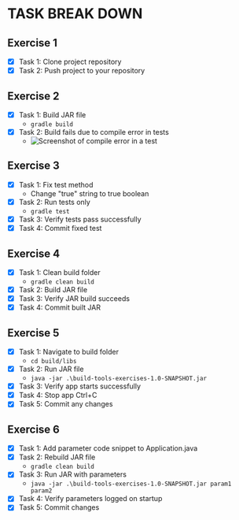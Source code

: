 # TASK BREAK DOWN

## Exercise 1

- [x] Task 1: Clone project repository
- [x] Task 2: Push project to your repository

## Exercise 2

- [x] Task 1: Build JAR file
  - `gradle build`
- [x] Task 2: Build fails due to compile error in tests
  - ![Screenshot of compile error in a test]()

## Exercise 3

- [x] Task 1: Fix test method
  - Change "true" string to true boolean
- [x] Task 2: Run tests only
  - `gradle test`
- [x] Task 3: Verify tests pass successfully
- [x] Task 4: Commit fixed test

## Exercise 4

- [x] Task 1: Clean build folder
  - `gradle clean build`
- [x] Task 2: Build JAR file
- [x] Task 3: Verify JAR build succeeds
- [x] Task 4: Commit built JAR

## Exercise 5

- [x] Task 1: Navigate to build folder
  - `cd build/libs`
- [x] Task 2: Run JAR file
  - `java -jar .\build-tools-exercises-1.0-SNAPSHOT.jar`
- [x] Task 3: Verify app starts successfully
- [x] Task 4: Stop app Ctrl+C
- [x] Task 5: Commit any changes

## Exercise 6

- [x] Task 1: Add parameter code snippet to Application.java
- [x] Task 2: Rebuild JAR file
  - `gradle clean build`
- [x] Task 3: Run JAR with parameters
  - `java -jar .\build-tools-exercises-1.0-SNAPSHOT.jar param1 param2`
- [x] Task 4: Verify parameters logged on startup
- [x] Task 5: Commit changes
